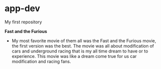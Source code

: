# app-dev
My first repository

**Fast and the Furious**
- My most favorite movie of them all was the Fast and the Furious movie, the first version was the best. The movie was all about modification of cars and underground racing that is my all time dream to have or to experience. This movie was like a dream come true for us car modification and racing fans.

